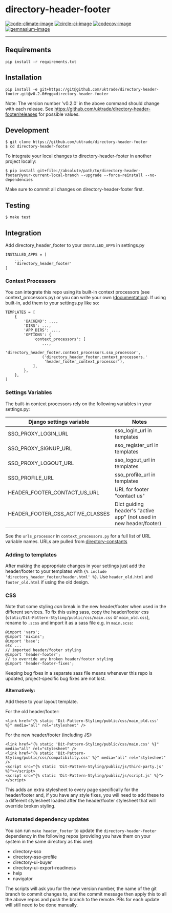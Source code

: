 # directory-header-footer

[![code-climate-image]][code-climate]
[![circle-ci-image]][circle-ci]
[![codecov-image]][codecov]
[![gemnasium-image]][gemnasium]

---

## Requirements

```shell
pip install -r requirements.txt
```

## Installation

```shell
pip install -e git+https://git@github.com/uktrade/directory-header-footer.git@v0.2.0#egg=directory-header-footer
```

Note:
The version number 'v0.2.0' in the above command should change with each release.
See https://github.com/uktrade/directory-header-footer/releases for possible values.


## Development

    $ git clone https://github.com/uktrade/directory-header-footer
    $ cd directory-header-footer

To integrate your local changes to directory-header-footer in another project locally:

    $ pip install git+file://absolute/path/to/directory-header-footer@your-current-local-branch --upgrade --force-reinstall --no-dependencies

Make sure to commit all changes on directory-header-footer first.

## Testing
	$ make test

## Integration

Add directory_header_footer to your `INSTALLED_APPS` in settings.py

```
INSTALLED_APPS = [
    ...,
    'directory_header_footer'
]
```

### Context Processors
You can integrate this repo using its built-in context processors (see context_processors.py) or you can write your own ([documentation](https://docs.djangoproject.com/en/1.11/ref/templates/api/#writing-your-own-context-processors)). If using built-in, add them to your settings.py like so:

```
TEMPLATES = [
    {
        'BACKEND': ...,
        'DIRS': ...,
        'APP_DIRS': ...,
        'OPTIONS': {
            'context_processors': [
                ...,
                'directory_header_footer.context_processors.sso_processor',
                ('directory_header_footer.context_processors.'
                 'header_footer_context_processor'),
            ],
        },
    },
]
```

### Settings Variables
The built-in context processors rely on the following variables in your settings.py:

| Django settings variable         | Notes                              |
| ---------------------------------|------------------------------------|
| SSO_PROXY_LOGIN_URL              | sso_login_url in templates         |
| SSO_PROXY_SIGNUP_URL             | sso_register_url in templates      |
| SSO_PROXY_LOGOUT_URL             | sso_logout_url in templates        |
| SSO_PROFILE_URL                  | sso_profile_url in templates       |
| HEADER_FOOTER_CONTACT_US_URL     | URL for footer "contact us"        |
| HEADER_FOOTER_CSS_ACTIVE_CLASSES | Dict guiding header's "active app" (not used in new header/footer) |

See the `urls_processor` in `context_processors.py` for a full list of URL variable names. URLs are pulled from [directory-constants](https://github.com/uktrade/directory-constants/)

### Adding to templates
After making the appropriate changes in your settings just add the header/footer to your templates with `{% include 'directory_header_footer/header.html' %}`. Use `header_old.html` and `footer_old.html` if using the old design.

### CSS

Note that some styling *can* break in the new header/footer when used in the different services. To fix this using sass, copy the header/footer css (`static/Dit-Pattern-Styling/public/css/main.css` or `main_old.css`), rename to `.scss` and import it as a sass file e.g. in `main.scss`:

```
@import 'vars';
@import 'mixins';
@import 'base';
etc ...
// imported header/footer styling
@import 'header-footer';
// to override any broken header/footer styling
@import 'header-footer-fixes';
```

Keeping bug fixes in a separate sass file means whenever this repo is updated, project-specific bug fixes are not lost.

#### Alternatively:

Add these to your layout template.

For the old header/footer:

```
<link href="{% static 'Dit-Pattern-Styling/public/css/main_old.css' %}" media="all" rel="stylesheet" />
```
For the new header/footer (including JS):

```
<link href="{% static 'Dit-Pattern-Styling/public/css/main.css' %}" media="all" rel="stylesheet" />
<link href="{% static 'Dit-Pattern-Styling/public/css/compatibility.css' %}" media="all" rel="stylesheet" />
<script src="{% static 'Dit-Pattern-Styling/public/js/third-party.js' %}"></script>
<script src="{% static 'Dit-Pattern-Styling/public/js/script.js' %}"></script>
```

This adds an extra stylesheet to every page specifically for the header/footer and, if you have any style fixes, you will need to add these to a different stylesheet loaded after the header/footer stylesheet that will override broken styling.

### Automated dependency updates

You can run `make header_footer` to update the `directory-header-footer` dependency in the following repos (providing you have them on your system in the same directory as this one):
* directory-sso
* directory-sso-profile
* directory-ui-buyer
* directory-ui-export-readiness
* help
* navigator

The scripts will ask you for the new version number, the name of the git branch to commit changes to, and the commit message then apply this to all the above repos and push the branch to the remote. PRs for each update will still need to be done manually.

[code-climate-image]: https://codeclimate.com/github/uktrade/directory-header-footer/badges/issue_count.svg
[code-climate]: https://codeclimate.com/github/uktrade/directory-header-footer

[circle-ci-image]: https://circleci.com/gh/uktrade/directory-header-footer/tree/master.svg?style=svg
[circle-ci]: https://circleci.com/gh/uktrade/directory-header-footer/tree/master

[codecov-image]: https://codecov.io/gh/uktrade/directory-header-footer/branch/master/graph/badge.svg
[codecov]: https://codecov.io/gh/uktrade/directory-header-footer

[gemnasium-image]: https://gemnasium.com/badges/github.com/uktrade/directory-header-footer.svg
[gemnasium]: https://gemnasium.com/github.com/uktrade/directory-header-footer
